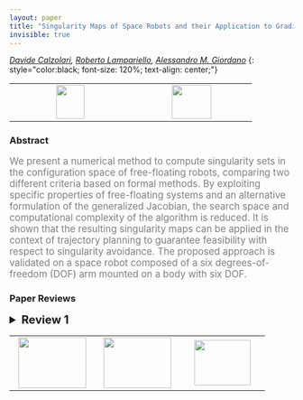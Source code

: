 ```yaml
---
layout: paper
title: "Singularity Maps of Space Robots and their Application to Gradient-based Trajectory Planning"
invisible: true
---
```

*[Davide Calzolari](https://www.in.tum.de/i23/people/davide-calzolari/), [Roberto Lampariello](https://rmc.dlr.de/rm/de/staff/roberto.lampariello/), [Alessandro M. Giordano](https://rmc.dlr.de/rm/de/staff/alessandro.giordano/)*
{: style="color:black; font-size: 120%; text-align: center;"}

<table width="20%"> <tr>
<td style="width: 20%; text-align: center;"><a href="http://www.roboticsproceedings.org/rss16/p015.pdf"><img src="{{ site.baseurl }}/images/paper_link.png"
width = "50"  height = "60"/> </a> </td>

<td style="width: 20%; text-align: center;"><a href="nan"><img src="{{ site.baseurl }}/images/pheedloop_link.png"
width = "70"  height = "60"/> </a> </td>

</tr></table>

### Abstract
<html><p style="color:gray; font-size: 120%; text-align: justified;">
We present a numerical method to compute singularity sets in the configuration space of free-floating robots, comparing two different criteria based on formal methods. By exploiting specific properties of free-floating systems and an alternative formulation of the generalized Jacobian, the search space and computational complexity of the algorithm is reduced. It is shown that the resulting singularity maps can be applied in the context of trajectory planning to guarantee feasibility with respect to singularity avoidance. The proposed approach is validated on a space robot composed of a six degrees-of-freedom (DOF) arm mounted on a body with six DOF.
</p></html>

### Paper Reviews
<details><summary style="font-size:20px;"><b> Review 1</b></summary>
<p style="color:gray; font-size: 120%; text-align: justified;">
IntroductionThis papers presents a two new approaches based on formal methods to identify the singularity configurations of a free floating manipulator.The approach is validated through numerical simulations.ContributionsThe paper is well written and clear. The problem is well stated and justified.The innovation is located in Section III and Section IV.In the first one the ability to exploit the interval arithmetic and the second one is based on Taylor models.In the second part, the ability to apply the configuration space constraints within a trajectory planning constrained approach is shown.The contribution is clear and relevant. However, there are several aspects that need to be clarified in the paper I have just few comments to improve the readability First, it would be nice to compare the proposed solution in the validation part comparing it with at the determinant of the generalized Jacobian. I believe it should possible in all cases presented in the simulation part. A table showing this comparison can be added to identify the accuracy and precision of the multiple approaches that can be employed to solve the problem.Second, it will be nice to show for a complex manipulator case, that the proposed solution is more efficient compared to the classic one involving the Jacobian computation.Third, the approach needs to be tested on an experimental platform to confirm its validity.Finally, I would like some clarifications on the heuristic pruning. Is the gradient descent only within the set of candidate locations within the given set close to ? The writing of that paragraph seems disconnected between the first part of that section and the second one.Some comparisons will respect to the start of the arts methods in terms of computation efficiency and runtime are needed. In Section IV c, I believe the condition 23 should not be verified because that represent the singularity case in the map.Section V b does not present the Taylor case, which nullifies the main purpose of the work. This cannot be neglected and postponed to future works since the Taylor approach is core algorithm in the paper.ConclusionThe paper is well written, easy to follow, and the contribution is clear. However, there are several aspects that need clarifications and improvements to make the contribution stronger and clearly suitable for this type of conference.
</p> </details>

<table width="100%"><tr><td style="width: 30%; text-align: center;"><a href="{{ site.baseurl }}/program/papers/14"> <img src="{{ site.baseurl }}/images/previous_icon.png" width = "120"  height = "90"/> </a> </td>

<td style="width: 30%; text-align: center;"><a href="{{ site.baseurl }}/program/papers"> <img src="{{ site.baseurl }}/images/overview_icon.png" width = "120"  height = "90"/> </a> </td> 

<td style="width: 30%; text-align: center;"><a href="{{ site.baseurl }}/program/papers/16"> <img src="{{ site.baseurl }}/images/next_icon.png" width = "100"  height = "80"/> </a> </td> 

</tr></table>

